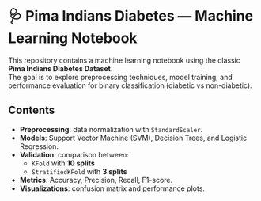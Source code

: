# 🩺 Pima Indians Diabetes — Machine Learning Notebook

This repository contains a machine learning notebook using the classic **Pima Indians Diabetes Dataset**.  
The goal is to explore preprocessing techniques, model training, and performance evaluation for binary classification (diabetic vs non-diabetic).

## Contents
- **Preprocessing**: data normalization with `StandardScaler`.
- **Models**: Support Vector Machine (SVM), Decision Trees, and Logistic Regression.
- **Validation**: comparison between:
  - `KFold` with **10 splits**
  - `StratifiedKFold` with **3 splits**
- **Metrics**: Accuracy, Precision, Recall, F1-score.
- **Visualizations**: confusion matrix and performance plots.
